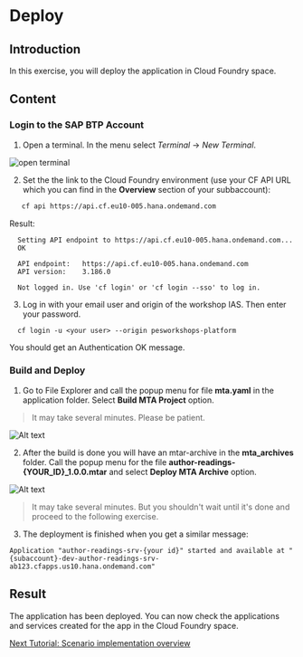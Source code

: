 # Deploy

## Introduction 

In this exercise, you will deploy the application in Cloud Foundry space.

## Content

### Login to the SAP BTP Account

1. Open a terminal. In the menu select *Terminal* &rarr; *New Terminal*.

  ![open terminal](./img/0125-open-terminal.png)

2. Set the the link to the Cloud Foundry environment (use your CF API URL which you can find in the **Overview** section of your subbaccount):
 
  ```bash
     cf api https://api.cf.eu10-005.hana.ondemand.com
  ```
  Result:
  
  ```
    Setting API endpoint to https://api.cf.eu10-005.hana.ondemand.com...
    OK

    API endpoint:   https://api.cf.eu10-005.hana.ondemand.com
    API version:    3.186.0

    Not logged in. Use 'cf login' or 'cf login --sso' to log in.
  ```
  
  

3. Log in with your email user and origin of the workshop IAS. Then enter your password.

  ```
    cf login -u <your user> --origin pesworkshops-platform
  ```
  You should get an Authentication OK message.


### Build and Deploy
1. Go to File Explorer and call the popup menu for file **mta.yaml** in the application folder. Select **Build MTA Project** option.

> It may take several minutes. Please be patient.

  ![Alt text](img/0120-build-mta.png) 

2. After the build is done you will have an mtar-archive in the **mta_archives** folder. Call the popup menu for the file **author-readings-{YOUR_ID}_1.0.0.mtar** and select **Deploy MTA Archive** option.

  ![Alt text](img/0130-deploy-mta-archive.png) 


> It may take several minutes. But you shouldn't wait until it's done and proceed to the following exercise.

3. The deployment is finished when you get a similar message:

~~~log
Application "author-readings-srv-{your id}" started and available at "{subaccount}-dev-author-readings-srv-ab123.cfapps.us10.hana.ondemand.com"
~~~

## Result

The application has been deployed. You can now check the applications and services created for the app in the Cloud Foundry space.

[Next Tutorial: Scenario implementation overview](./overview.md)

